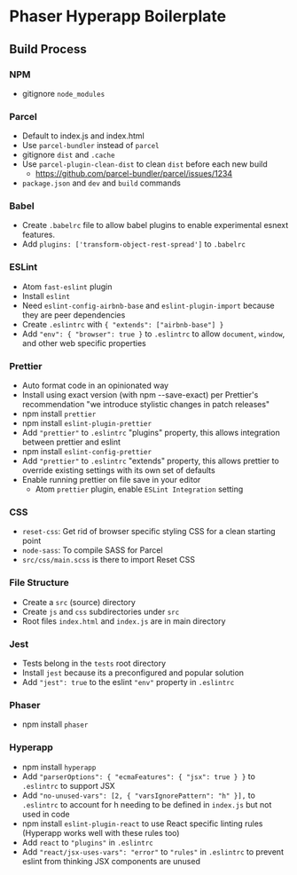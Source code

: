 # Phaser Hyperapp Boilerplate

## Build Process

### NPM

-   gitignore `node_modules`

### Parcel

-   Default to index.js and index.html
-   Use `parcel-bundler` instead of `parcel`
-   gitignore `dist` and `.cache`
-   Use `parcel-plugin-clean-dist` to clean `dist` before each new build
    -   https://github.com/parcel-bundler/parcel/issues/1234
-   `package.json` and `dev` and `build` commands

### Babel

-   Create `.babelrc` file to allow babel plugins to enable experimental esnext features.
-   Add `plugins: ['transform-object-rest-spread']` to `.babelrc`

### ESLint

-   Atom `fast-eslint` plugin
-   Install `eslint`
-   Need `eslint-config-airbnb-base` and `eslint-plugin-import` because they are peer dependencies
-   Create `.eslintrc` with `{ "extends": ["airbnb-base"] }`
-   Add `"env": { "browser": true }` to `.eslintrc` to allow `document`, `window`, and other web specific properties

### Prettier

-   Auto format code in an opinionated way
-   Install using exact version (with npm --save-exact) per Prettier's recommendation "we introduce stylistic changes in patch releases"
-   npm install `prettier`
-   npm install `eslint-plugin-prettier`
-   Add `"prettier"` to `.eslintrc` "plugins" property, this allows integration between prettier and eslint
-   npm install `eslint-config-prettier`
-   Add `"prettier"` to `.eslintrc` "extends" property, this allows prettier to override existing settings with its own set of defaults
-   Enable running prettier on file save in your editor
    -   Atom `prettier` plugin, enable `ESLint Integration` setting

### CSS

-   `reset-css`: Get rid of browser specific styling CSS for a clean starting point
-   `node-sass`: To compile SASS for Parcel
-   `src/css/main.scss` is there to import Reset CSS

### File Structure

-   Create a `src` (source) directory
-   Create `js` and `css` subdirectories under `src`
-   Root files `index.html` and `index.js` are in main directory

### Jest

-   Tests belong in the `tests` root directory
-   Install `jest` because its a preconfigured and popular solution
-   Add `"jest": true` to the eslint `"env"` property in `.eslintrc`

### Phaser

-   npm install `phaser`

### Hyperapp

-   npm install `hyperapp`
-   Add `"parserOptions": { "ecmaFeatures": { "jsx": true } }` to `.eslintrc` to support JSX
-   Add `"no-unused-vars": [2, { "varsIgnorePattern": "h" }],` to `.eslintrc` to account for h needing to be defined in `index.js` but not used in code
-   npm install `eslint-plugin-react` to use React specific linting rules (Hyperapp works well with these rules too)
-   Add `react` to `"plugins"` in `.eslintrc`
-   Add `"react/jsx-uses-vars": "error"` to `"rules"` in `.eslintrc` to prevent eslint from thinking JSX components are unused
